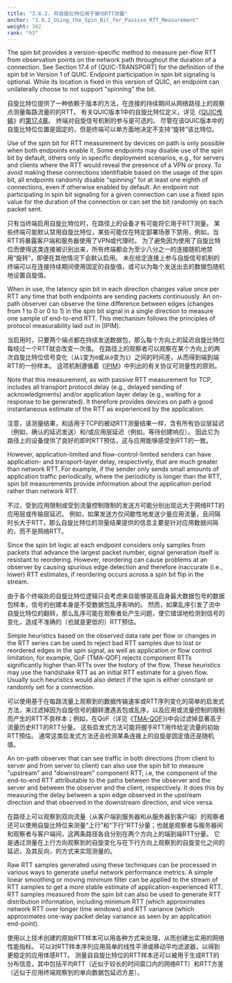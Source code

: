 ```yaml
---
title: "3.8.2. 将自旋比特位用于被动RTT测量"
anchor: "3.8.2_Using_the_Spin_Bit_for_Passive_RTT_Measurement"
weight: 382
rank: "h3"
---
```


The spin bit provides a version-specific method to measure per-flow RTT from observation points on the network path throughout the duration of a connection. See Section 17.4 of [QUIC-TRANSPORT] for the definition of the spin bit in Version 1 of QUIC. Endpoint participation in spin bit signaling is optional. While its location is fixed in this version of QUIC, an endpoint can unilaterally choose to not support "spinning" the bit.

自旋比特位提供了一种依赖于版本的方法，在连接的持续期间从网络路径上的观察点测量每路流量的的RTT。
有关QUIC版本1中的自旋比特位定义，详见《[QUIC传输](../RFC9000_Chinese_Simplified)》的[第17.4章](../RFC9000_Chinese_Simplified/#17.4_Latency_Spin_Bit)。
终端对自旋信号机制的参与是可选的。
尽管在该QUIC版本中的自旋比特位位置是固定的，但是终端可以单方面地决定不支持“旋转”该比特位。

Use of the spin bit for RTT measurement by devices on path is only possible when both endpoints enable it. Some endpoints may disable use of the spin bit by default, others only in specific deployment scenarios, e.g., for servers and clients where the RTT would reveal the presence of a VPN or proxy. To avoid making these connections identifiable based on the usage of the spin bit, all endpoints randomly disable "spinning" for at least one eighth of connections, even if otherwise enabled by default. An endpoint not participating in spin bit signaling for a given connection can use a fixed spin value for the duration of the connection or can set the bit randomly on each packet sent.

只有当终端启用自旋比特位时，在路径上的设备才有可能将它用于RTT测量。
某些终端可能默认禁用自旋比特位，某些可能仅在特定部署场景下禁用，例如，当RTT将暴露客户端和服务器使用了VPN或代理时。
为了避免因为使用了自旋比特位而使得这类连接被识别出来，所有终端都会为至少八分之一的连接随机地禁用“旋转”，即便在其他情况下会默认启用。
未在给定连接上参与自旋信号机制的终端可以在连接持续期间使用固定的自旋值，或可以为每个发送出去的数据包随机地设置自旋值。

When in use, the latency spin bit in each direction changes value once per RTT any time that both endpoints are sending packets continuously. An on-path observer can observe the time difference between edges (changes from 1 to 0 or 0 to 1) in the spin bit signal in a single direction to measure one sample of end-to-end RTT. This mechanism follows the principles of protocol measurability laid out in [IPIM].

当启用时，只要两个端点都在持续发送数据包，那么每个方向上的延迟自旋比特位每经过一个RTT就会改变一次值。
在路径上的观察者可以观察在某个方向上的两次自旋比特位信号变化（从`1`变为`0`或从`0`变为`1`）之间的时间差，从而得到端到端RTT的一份样本。
这项机制遵循着《[IPIM](https://arxiv.org/abs/1612.02902)》中列出的有关协议可测量性的原则。

Note that this measurement, as with passive RTT measurement for TCP, includes all transport protocol delay (e.g., delayed sending of acknowledgments) and/or application layer delay (e.g., waiting for a response to be generated). It therefore provides devices on path a good instantaneous estimate of the RTT as experienced by the application.

注意，该测量结果，和适用于TCP的被动RTT测量结果一样，含有所有协议层延迟（例如，确认的延迟发送）和/或应用层延迟（例如，等待创建响应）。
因此它为路径上的设备提供了良好的即时RTT预估，这与应用能够感受到RTT的一致。

However, application-limited and flow-control-limited senders can have application- and transport-layer delay, respectively, that are much greater than network RTT. For example, if the sender only sends small amounts of application traffic periodically, where the periodicity is longer than the RTT, spin bit measurements provide information about the application period rather than network RTT.

不过，受到应用限制或受到流量控制限制的发送方可能分别出现远大于网络RTT的应用层或传输层延迟。
例如，如果发送方仅间歇性地发送少量应用流量，且间隔时长大于RTT，那么自旋比特位的测量结果提供的信息主要是针对应用数据间隔的，而不是网络RTT。

Since the spin bit logic at each endpoint considers only samples from packets that advance the largest packet number, signal generation itself is resistant to reordering. However, reordering can cause problems at an observer by causing spurious edge detection and therefore inaccurate (i.e., lower) RTT estimates, if reordering occurs across a spin bit flip in the stream.

由于各个终端处的自旋比特位逻辑只会考虑来自能够提高自身最大数据包号的数据包样本，信号的创建本身是不受数据包乱序影响的。
然而，如果乱序引发了流中自旋比特位的翻转，那么乱序可能在观察者处产生问题，使它错误地检测到信号的变化，造成不准确的（也就是更低的）RTT预估。

Simple heuristics based on the observed data rate per flow or changes in the RTT series can be used to reject bad RTT samples due to lost or reordered edges in the spin signal, as well as application or flow control limitation; for example, QoF [TMA-QOF] rejects component RTTs significantly higher than RTTs over the history of the flow. These heuristics may use the handshake RTT as an initial RTT estimate for a given flow. Usually such heuristics would also detect if the spin is either constant or randomly set for a connection.

可以使用基于在每路流量上观察到的数据传输速率或RTT序列变化的简单的启发式方法，来过滤掉因为自旋信号的翻转遭遇丢包或乱序，以及应用或流量控制的限制而产生的RTT不良样本；例如，在QoF（详见《[TMA-QOF](https://link.springer.com/chapter/10.1007/978-3-642-54999-1_2)》)中会过滤掉显著高于流量历史RTT的RTT分量。
这些启发式方法可能将握手RTT用作给定流量的初始RTT预估。
通常这类启发式方法还会检测某条连接上的自旋是固定值还是随机值。

An on-path observer that can see traffic in both directions (from client to server and from server to client) can also use the spin bit to measure "upstream" and "downstream" component RTT; i.e, the component of the end-to-end RTT attributable to the paths between the observer and the server and between the observer and the client, respectively. It does this by measuring the delay between a spin edge observed in the upstream direction and that observed in the downstream direction, and vice versa.

在路径上可以观察到双向流量（从客户端到服务器和从服务器到客户端）的观察者还可以使用自旋比特位来测量“上行”和“下行”RTT分量；也就是观察者与服务器间和观察者与客户端间，这两条路径各自分别在两个方向上的端到端RTT分量。
它是通过测量在上行方向观察到的自旋变化与在下行方向上观察到的自旋变化之间的延迟，及其反向，的方式来实现测量的。

Raw RTT samples generated using these techniques can be processed in various ways to generate useful network performance metrics. A simple linear smoothing or moving minimum filter can be applied to the stream of RTT samples to get a more stable estimate of application-experienced RTT. RTT samples measured from the spin bit can also be used to generate RTT distribution information, including minimum RTT (which approximates network RTT over longer time windows) and RTT variance (which approximates one-way packet delay variance as seen by an application end-point).

使用以上技术创建的原始RTT样本可以用各种方式来处理，从而创建出实用的网络性能指标。
可以对RTT样本序列应用简单的线性平滑或移动平均滤波器，以得到更稳定的应用体感RTT。
测量自自旋比特位的RTT样本还可以被用于生成RTT的分布信息，其中包括平均RTT（近似于较长的时间窗口内的网络RTT）和RTT方差（近似于应用终端观察到的单向数据包延迟方差）。

